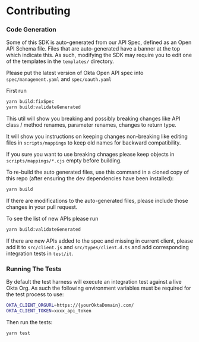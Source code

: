 # Contributing

### Code Generation

Some of this SDK is auto-generated from our API Spec, defined as an Open API Schema file.  Files that are auto-generated have a banner at the top which indicate this.  As such, modifying the SDK may require you to edit one of the templates in the `templates/` directory.

Please put the latest version of Okta Open API spec into `spec/management.yaml` and `spec/oauth.yaml`

First run

```sh
yarn build:fixSpec
yarn build:validateGenerated
```

This util will show you breaking and possibly breaking changes like API class / method renames, parameter renames, changes to return type.

It will show you instructions on keeping changes non-breaking like editing files in `scripts/mappings` to keep old names for backward compatibility.

If you sure you want to use breaking chnages please keep objects in `scripts/mappings/*.cjs` empty before building.

To re-build the auto generated files, use this command in a cloned copy of this repo (after ensuring the dev dependencies have been installed):

```sh
yarn build
```

If there are modifications to the auto-generated files, please include those changes in your pull request.

To see the list of new APIs please run

```sh
yarn build:validateGenerated
```

If there are new APIs added to the spec and missing in current client, please add it to `src/client.js` and `src/types/client.d.ts` and add corresponding integration tests in `test/it`.



### Running The Tests

By default the test harness will execute an integration test against a live Okta Org.  As such the following environment variables must be required for the test process to use:

```bash
OKTA_CLIENT_ORGURL=https://{yourOktaDomain}.com/
OKTA_CLIENT_TOKEN=xxxx_api_token
```

Then run the tests:

```bash
yarn test
```
